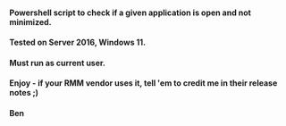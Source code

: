 #### Powershell script to check if a given application is open and not minimized.
#### Tested on Server 2016, Windows 11.
#### Must run as current user.
#### Enjoy - if your RMM vendor uses it, tell 'em to credit me in their release notes ;) 
#### Ben
